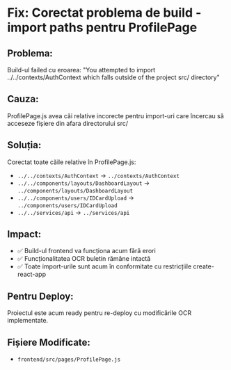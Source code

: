 # Fix: Corectat problema de build - import paths pentru ProfilePage

## Problema:
Build-ul failed cu eroarea: "You attempted to import ../../contexts/AuthContext which falls outside of the project src/ directory"

## Cauza:
ProfilePage.js avea căi relative incorecte pentru import-uri care încercau să acceseze fișiere din afara directorului src/

## Soluția:
Corectat toate căile relative în ProfilePage.js:
- `../../contexts/AuthContext` → `../contexts/AuthContext` 
- `../../components/layouts/DashboardLayout` → `../components/layouts/DashboardLayout`
- `../../components/users/IDCardUpload` → `../components/users/IDCardUpload`
- `../../services/api` → `../services/api`

## Impact:
- ✅ Build-ul frontend va funcționa acum fără erori
- ✅ Funcționalitatea OCR buletin rămâne intactă
- ✅ Toate import-urile sunt acum în conformitate cu restricțiile create-react-app

## Pentru Deploy:
Proiectul este acum ready pentru re-deploy cu modificările OCR implementate.

## Fișiere Modificate:
- `frontend/src/pages/ProfilePage.js`

